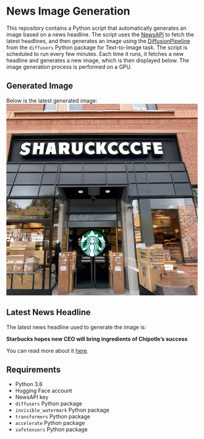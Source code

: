 # News Image Generation
This repository contains a Python script that automatically generates an image based on a news headline. The script uses the [NewsAPI](https://newsapi.org/) to fetch the latest headlines, and then generates an image using the [DiffusionPipeline](https://github.com/huggingface/diffusers) from the `diffusers` Python package for Text-to-Image task.
The script is scheduled to run every few minutes. Each time it runs, it fetches a new headline and generates a new image, which is then displayed below. The image generation process is performed on a GPU.

## Generated Image
Below is the latest generated image:
![Generated Image](image.png)

## Latest News Headline
The latest news headline used to generate the image is:

**Starbucks hopes new CEO will bring ingredients of Chipotle’s success**

You can read more about it [here](https://news.google.com/rss/articles/CBMicEFVX3lxTFBsczVfRXBBQTRlNmdIWWpYeDBESzlJM09XaEs0dXVwMHJUeXB1UlFPYUo0dGpGazgzdjAzWnp4cHhoYmdGdmdWZmJ1bEtUOEowQ2lGeXUzTjhuTWJSYjYyLXB5THJFbWhzLW5CYXZoMFQ?oc=5).

## Requirements
- Python 3.8
- Hugging Face account
- NewsAPI key
- `diffusers` Python package
- `invisible_watermark` Python package
- `transformers` Python package
- `accelerate` Python package
- `safetensors` Python package
